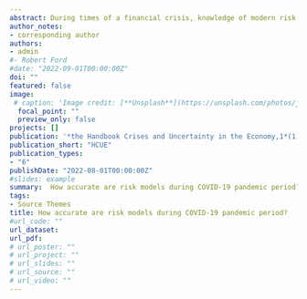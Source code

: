 ```yaml
---
abstract: During times of a financial crisis, knowledge of modern risk management approaches is required. In this sense, only financial risk managers with the required expertise to measure and understand risk could avoid crisis. Value at Risk (VaR) has been considered for a long time as a significant risk management tool. This measure has become one of the most popular indicators of financial market risk since JP Morgan published its RiskMetrics system in 1994. In this chapter, we study the relative performance of Value-at-Risk models prior and after the recent financial crisis referring to the COVID-19 pandemic period. Using the NGARCH model, which considers the leverage effect, we model the conditional volatility of each series. We compared the accuracy of five VaR estimates using backtest methods. The result suggests that the conditional EVT remarkably achieve reliable VaR forecasts and then is more relevant and the best performing model. In terms of VaR forecasting, given that this model obviously beats other competitive models, we encourage the use of this model when controlling market risk.
author_notes:
- corresponding author
authors:
- admin
#- Robert Ford
#date: "2022-09-01T00:00:00Z"
doi: ""
featured: false
image:
 # caption: 'Image credit: [**Unsplash**](https://unsplash.com/photos/jdD8gXaTZsc)'
  focal_point: ""
  preview_only: false
projects: []
publication: '*the Handbook Crises and Uncertainty in the Economy,1*(1)'
publication_short: "HCUE"
publication_types:
- "6"
publishDate: "2022-08-01T00:00:00Z"
#slides: example
summary:  How accurate are risk models during COVID-19 pandemic period?
tags:
- Source Themes
title: How accurate are risk models during COVID-19 pandemic period?
#url_code: ""
url_dataset:
url_pdf: 
# url_poster: ""
# url_project: ""
# url_slides: ""
# url_source: ""
# url_video: ""
---
```

